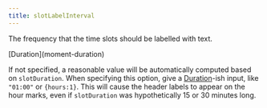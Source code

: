 ```yaml
---
title: slotLabelInterval
---
```


The frequency that the time slots should be labelled with text.

<div class='spec' markdown='1'>
[Duration](moment-duration)
</div>

If not specified, a reasonable value will be automatically computed based on `slotDuration`. When specifying this option, give a [Duration](moment-duration)-ish input, like `"01:00"` or `{hours:1}`. This will cause the header labels to appear on the hour marks, even if `slotDuration` was hypothetically 15 or 30 minutes long.
